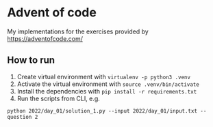 # Advent of code

My implementations for the exercises provided by https://adventofcode.com/

## How to run

1. Create virtual environment with `virtualenv -p python3 .venv`
1. Activate the virtual environment with `source .venv/bin/activate`
1. Install the dependencies with `pip install -r requirements.txt`
1. Run the scripts from CLI, e.g.

```python 2022/day_01/solution_1.py --input 2022/day_01/input.txt --question 2```